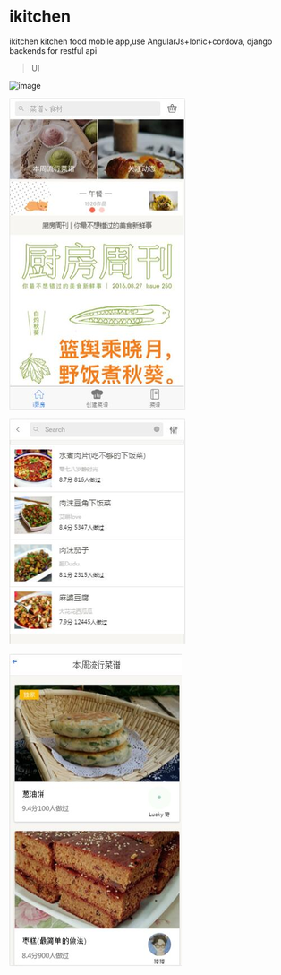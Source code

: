 # ikitchen
ikitchen kitchen food mobile app,use AngularJs+Ionic+cordova, django backends for restful api
>UI


 ![image](https://github.com/zgfang1993/ikitchen/blob/master/screen.gif)

 ![image](https://github.com/zgfang1993/ikitchen/blob/master/readme/index.jpg)
 
 ![image](https://github.com/zgfang1993/ikitchen/blob/master/readme/menulist.jpg)
 
 ![image](https://github.com/zgfang1993/ikitchen/blob/master/readme/weekly.jpg)
